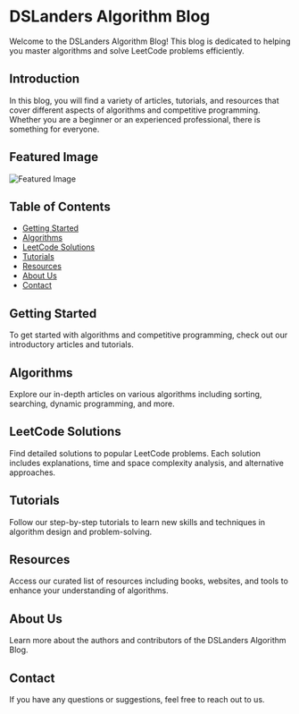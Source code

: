 # DSLanders Algorithm Blog

Welcome to the DSLanders Algorithm Blog! This blog is dedicated to helping you master algorithms and solve LeetCode problems efficiently.

## Introduction

In this blog, you will find a variety of articles, tutorials, and resources that cover different aspects of algorithms and competitive programming. Whether you are a beginner or an experienced professional, there is something for everyone.

## Featured Image

![Featured Image](path/to/your/image.png)

## Table of Contents

- [Getting Started](#getting-started)
- [Algorithms](#algorithms)
- [LeetCode Solutions](#leetcode-solutions)
- [Tutorials](#tutorials)
- [Resources](#resources)
- [About Us](#about-us)
- [Contact](#contact)

## Getting Started

To get started with algorithms and competitive programming, check out our introductory articles and tutorials.

## Algorithms

Explore our in-depth articles on various algorithms including sorting, searching, dynamic programming, and more.

## LeetCode Solutions

Find detailed solutions to popular LeetCode problems. Each solution includes explanations, time and space complexity analysis, and alternative approaches.

## Tutorials

Follow our step-by-step tutorials to learn new skills and techniques in algorithm design and problem-solving.

## Resources

Access our curated list of resources including books, websites, and tools to enhance your understanding of algorithms.

## About Us

Learn more about the authors and contributors of the DSLanders Algorithm Blog.

## Contact

If you have any questions or suggestions, feel free to reach out to us.

